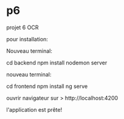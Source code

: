 # p6
projet 6 OCR

pour installation:

Nouveau terminal:

cd backend
npm install
nodemon server

nouveau terminal:

cd frontend
npm install
ng serve

ouvrir navigateur sur > http://localhost:4200

l'application est prête!
